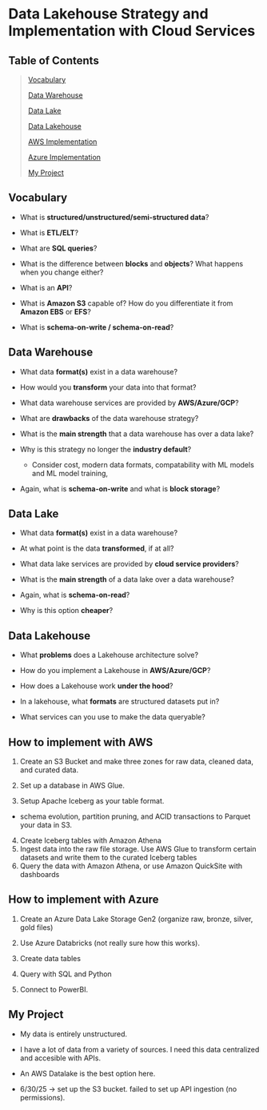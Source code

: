 # Data Lakehouse Strategy and Implementation with Cloud Services
## Table of Contents
>[Vocabulary](#vocabulary)
>
>[Data Warehouse](#data-warehouse)
>
>[Data Lake](#data-lake)
>
>[Data Lakehouse](#data-lakehouse)
>
>[AWS Implementation](#how-to-implement-with-aws)
>
>[Azure Implementation](#how-to-implement-with-azure)
>
>[My Project](#my-project)

## Vocabulary
- What is **structured/unstructured/semi-structured data**?

- What is **ETL/ELT**?
- What are **SQL queries**?
- What is the difference between **blocks** and **objects**? What happens when you change either?
- What is an **API**? 
- What is **Amazon S3** capable of? How do you differentiate it from **Amazon EBS** or **EFS**?
- What is **schema-on-write / schema-on-read**?

## Data Warehouse
- What data **format(s)** exist in a data warehouse?

- How would you **transform** your data into that format?
- What data warehouse services are provided by **AWS/Azure/GCP**?
- What are **drawbacks** of the data warehouse strategy?
- What is the **main strength** that a data warehouse has over a data lake?
- Why is this strategy no longer the **industry default**?
    - Consider cost, modern data formats, compatability with ML models and ML model training, 
- Again, what is **schema-on-write** and what is **block storage**?

## Data Lake
- What data **format(s)** exist in a data warehouse?

- At what point is the data **transformed**, if at all?
- What data lake services are provided by **cloud service providers**?
- What is the **main strength** of a data lake over a data warehouse?
- Again, what is **schema-on-read**?
- Why is this option **cheaper**?

## Data Lakehouse
- What **problems** does a Lakehouse architecture solve?

- How do you implement a Lakehouse in **AWS/Azure/GCP**?
- How does a Lakehouse work **under the hood**?
- In a lakehouse, what **formats** are structured datasets put in?
- What services can you use to make the data queryable?

## How to implement with AWS
1. Create an S3 Bucket and make three zones for raw data, cleaned data, and curated data.

2. Set up a database in AWS Glue.
3. Setup Apache Iceberg as your table format.
- schema evolution, partition pruning, and ACID transactions to Parquet your data in S3.
4. Create Iceberg tables with Amazon Athena
5. Ingest data into the raw file storage. Use AWS Glue to transform certain datasets and write them to the curated Iceberg tables
6. Query the data with Amazon Athena, or use Amazon QuickSite with dashboards

## How to implement with Azure
1. Create an Azure Data Lake Storage Gen2 (organize raw, bronze, silver, gold files)

2. Use Azure Databricks (not really sure how this works).
3. Create data tables
4. Query with SQL and Python
5. Connect to PowerBI.

## My Project
- My data is entirely unstructured.

- I have a lot of data from a variety of sources. I need this data centralized and accesible with APIs. 
- An AWS Datalake is the best option here.
- 6/30/25 -> set up the S3 bucket. failed to set up API ingestion (no permissions).